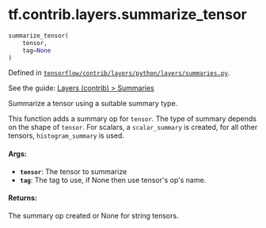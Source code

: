 <div itemscope itemtype="http://developers.google.com/ReferenceObject">
<meta itemprop="name" content="tf.contrib.layers.summarize_tensor" />
</div>

# tf.contrib.layers.summarize_tensor

``` python
summarize_tensor(
    tensor,
    tag=None
)
```



Defined in [`tensorflow/contrib/layers/python/layers/summaries.py`](https://www.tensorflow.org/code/tensorflow/contrib/layers/python/layers/summaries.py).

See the guide: [Layers (contrib) > Summaries](../../../../../api_guides/python/contrib.layers.md#Summaries)

Summarize a tensor using a suitable summary type.

This function adds a summary op for `tensor`. The type of summary depends on
the shape of `tensor`. For scalars, a `scalar_summary` is created, for all
other tensors, `histogram_summary` is used.

#### Args:

* <b>`tensor`</b>: The tensor to summarize
* <b>`tag`</b>: The tag to use, if None then use tensor's op's name.


#### Returns:

The summary op created or None for string tensors.
